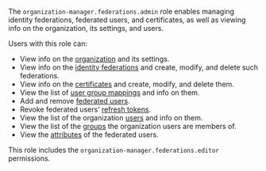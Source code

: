 The `organization-manager.federations.admin` role enables managing identity federations, federated users, and certificates, as well as viewing info on the organization, its settings, and users.

Users with this role can:
* View info on the [organization](../../../organization/concepts/organization.md) and its settings.
* View info on the [identity federations](../../../organization/concepts/add-federation.md) and create, modify, and delete such federations.
* View info on the [certificates](../../../organization/concepts/add-federation.md#build-trust) and create, modify, and delete them.
* View the list of [user group mappings](../../../organization/concepts/add-federation.md#group-mapping) and info on them.
* Add and remove [federated users](../../../organization/concepts/add-federation.md#saml-authentication).
* Revoke federated users’ [refresh tokens](../../../iam/concepts/authorization/refresh-token.md).
* View the list of the organization [users](../../../overview/roles-and-resources.md#users) and info on them.
* View the list of the [groups](../../../organization/concepts/groups.md) the organization users are members of.
* View the [attributes](../../../organization/operations/setup-federation.md#claims-mapping) of the federated users.

This role includes the `organization-manager.federations.editor` permissions.